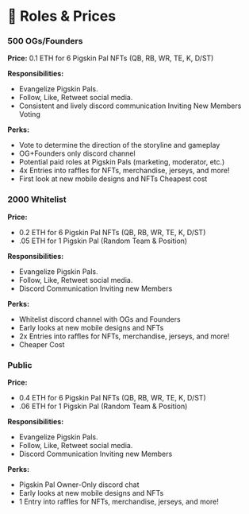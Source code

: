 # 🤝 Roles & Prices

### **500 OGs/Founders**

**Price:** 0.1 ETH for 6 Pigskin Pal NFTs (QB, RB, WR, TE, K, D/ST)

**Responsibilities:**&#x20;

* Evangelize Pigskin Pals.&#x20;
* Follow, Like, Retweet social media.&#x20;
* Consistent and lively discord communication Inviting New Members Voting

**Perks:**

* Vote to determine the direction of the storyline and gameplay&#x20;
* OG+Founders only discord channel&#x20;
* Potential paid roles at Pigskin Pals (marketing, moderator, etc.)&#x20;
* 4x Entries into raffles for NFTs, merchandise, jerseys, and more!&#x20;
* First look at new mobile designs and NFTs Cheapest cost



### **2000 Whitelist**

**Price:**&#x20;

* 0.2 ETH for 6 Pigskin Pal NFTs (QB, RB, WR, TE, K, D/ST)
* .05 ETH for 1 Pigskin Pal (Random Team & Position)

**Responsibilities:**&#x20;

* Evangelize Pigskin Pals.&#x20;
* Follow, Like, Retweet social media.&#x20;
* Discord Communication Inviting new Members

**Perks:**

* Whitelist discord channel with OGs and Founders&#x20;
* Early looks at new mobile designs and NFTs&#x20;
* 2x Entries into raffles for NFTs, merchandise, jerseys, and more!&#x20;
* Cheaper Cost



### **Public**

**Price:**&#x20;

* 0.4 ETH for 6 Pigskin Pal NFTs (QB, RB, WR, TE, K, D/ST)
* .06 ETH for 1 Pigskin Pal (Random Team & Position)

**Responsibilities:**&#x20;

* Evangelize Pigskin Pals.&#x20;
* Follow, Like, Retweet social media.&#x20;
* Discord Communication Inviting new Members

**Perks:**

* Pigskin Pal Owner-Only discord chat&#x20;
* Early looks at new mobile designs and NFTs&#x20;
* 1 Entry into raffles for NFTs, merchandise, jerseys, and more!
